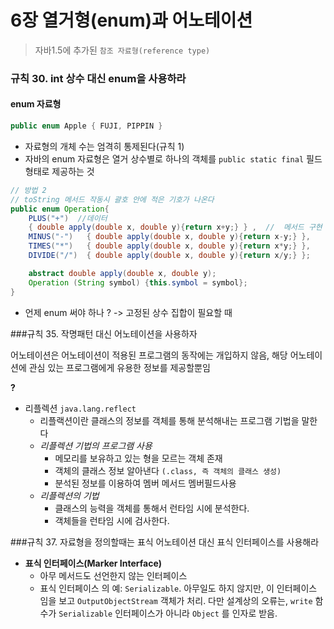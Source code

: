 # 6장 열거형(enum)과 어노테이션

> 자바1.5에 추가된 `참조 자료형(reference type)`



### 규칙 30. int 상수 대신 enum을 사용하라



#### enum 자료형

```java
public enum Apple { FUJI, PIPPIN }
```

- 자료형의 개체 수는 엄격히 통제된다(규칙 1)
- 자바의 enum 자료형은 열거 상수별로 하나의 객체를 `public static final` 필드 형태로 제공하는 것

```java
// 방법 2
// toString 메서드 작동시 괄호 안에 적은 기호가 나온다
public enum Operation{
    PLUS("+")  //데이터
    { double apply(double x, double y){return x+y;} } ,  //  메서드 구현
    MINUS("-")   { double apply(double x, double y){return x-y;} },
    TIMES("*")   { double apply(double x, double y){return x*y;} },
    DIVIDE("/")  { double apply(double x, double y){return x/y;} };

    abstract double apply(double x, double y);
    Operation (String symbol) {this.symbol = symbol};
}
```

- 언제 enum 써야 하나 ?  -> 고정된 상수 집합이 필요할 때





###규칙  35. 작명패턴 대신 어노테이션을 사용하자

어노테이션은 어노테이션이 적용된 프로그램의 동작에는 개입하지 않음, 해당 어노테이션에 관심 있는  프로그램에게 유용한 정보를 제공할뿐임



**?**

- 리플렉션 `java.lang.reflect`
  - 리플랙션이란 클래스의 정보를 객체를 통해 분석해내는 프로그램 기법을 말한다
  - *리플렉션 기법의 프로그램 사용*
    - 메모리를 보유하고 있는 형을 모르는 객체 존재
    - 객체의 클래스 정보 알아낸다 `(.class, 즉 객체의 클래스 생성)`
    - 분석된 정보를 이용하여 멤버 메서드 멤버필드사용
  - *리플렉션의 기법*
    - 클래스의 능력을 객체를 통해서 런타임 시에 분석한다.
    - 객체들을 런타임 시에 검사한다.





###규칙 37. 자료형을 정의할때는 표식 어노테이션 대신 표식 인터페이스를 사용해라

- **표식 인터페이스(Marker Interface)**
  - 아무 메서드도 선언한지 않는 인터페이스
  - 표식 인터페이스 의 예: `Serializable`. 아무일도 하지 않지만, 이 인터페이스 임을 보고 `OutputObjectStream` 객체가 처리. 다만 설계상의 오류는, `write` 함수가 `Serializable` 인터페이스가 아니라 `Object` 를 인자로 받음.